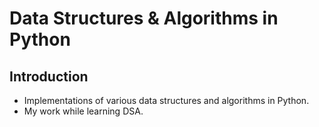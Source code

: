 # Data Structures & Algorithms in Python

## Introduction
- Implementations of various data structures and algorithms in Python.
- My work while learning DSA.
